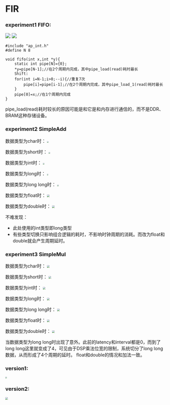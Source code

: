 # FIR

### experiment1 FIFO:
<img src="../resources/2.2.png"/>
<img src="../resources/2.3.png"/>

```
#include "ap_int.h"
#define N 8

void fifo(int x,int *y){
    static int pipe[N]={0};
    *y=pipe[N-1];//在2个周期内完成，其中pipe_load(read)耗时最长
    Shift:
    for(int i=N-1;i>0;--i){//重复7次
        pipe[i]=pipe[i-1];//在2个周期内完成，其中pipe_load_1(read)耗时最长
    }
    pipe[0]=x;//在1个周期内完成
}
```
pipe_load(read)耗时较长的原因可能是和它是和内存进行通信的，而不是DDR、BRAM这种存储设备。

### experiment2 SimpleAdd
数据类型为char时：
<img src="../resources/2.4.png" style="zoom:30%" />

数据类型为short时：
<img src="../resources/2.5.png" style="zoom:30%" />

数据类型为int时：
<img src="../resources/2.6.png" style="zoom:30%" />

数据类型为long时：
<img src="../resources/2.7.png" style="zoom:30%" />

数据类型为long long时：
<img src="../resources/2.8.png" style="zoom:30%" />

数据类型为float时：
<img src="../resources/2.14.png" style="zoom:50%" />

数据类型为double时：
<img src="../resources/2.15.png" style="zoom:50%" />

不难发现：<br>
- 此处使用的int类型即long类型
- 有些类型切换只影响组合逻辑的耗时，不影响时钟周期的消耗。而改为float和double就会产生周期延时。

### experiment3 SimpleMul
数据类型为char时：
<img src="../resources/2.9.png" style="zoom:50%" />

数据类型为short时：
<img src="../resources/2.10.png" style="zoom:50%" />

数据类型为int时：
<img src="../resources/2.11.png" style="zoom:50%" />

数据类型为long时：
<img src="../resources/2.12.png" style="zoom:50%" />

数据类型为long long时：
<img src="../resources/2.13.png" style="zoom:50%" />

数据类型为float时：
<img src="../resources/2.16.png" style="zoom:50%" />

数据类型为double时：
<img src="../resources/2.17.png" style="zoom:50%" />

当数据类型为long long时出现了意外。此前的latency和interval都是0，而到了long long这里就变成了4，可见由于DSP乘法位宽的限制，系统切分了long long数据，从而形成了4个周期的延时。
float和double的情况和加法一致。

### version1:
<img src="../resources/2.1.png" style="zoom:30%" />

### version2:
<img src="../resources/2.18.png" style="zoom:50%" />